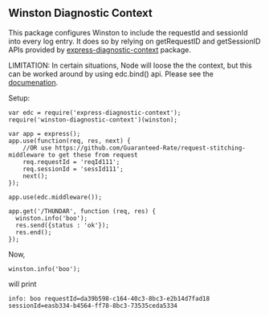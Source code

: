 ## Winston Diagnostic Context

This package configures Winston to include the requestId and sessionId into every log entry.
It does so by relying on getRequestID and getSessionID APIs provided by [express-diagnostic-context](https://github.com/Guaranteed-Rate/express-diagnostic-context) package.

LIMITATION:
In certain situations, Node will loose the the context, but this can be worked around by using edc.bind() api. 
Please see the [documenation](https://github.com/Guaranteed-Rate/express-diagnostic-context#caveat).

Setup:

```
var edc = require('express-diagnostic-context');
require('winston-diagnostic-context')(winston);

var app = express();
app.use(function(req, res, next) {
    //OR use https://github.com/Guaranteed-Rate/request-stitching-middleware to get these from request
    req.requestId = 'reqId111';
    req.sessionId = 'sessId111';
    next();
});

app.use(edc.middleware());

app.get('/THUNDAR', function (req, res) {
  winston.info('boo');
  res.send({status : 'ok'});
  res.end();
});

```
Now, 
```
winston.info('boo'); 
```

will print

```
info: boo requestId=da39b598-c164-40c3-8bc3-e2b14d7fad18 sessionId=easb334-b4564-ff78-8bc3-73535ceda5334
```
